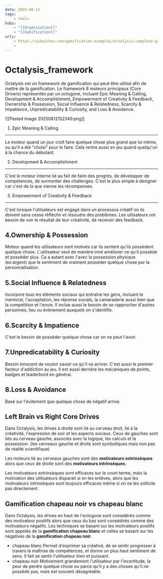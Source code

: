 ```yaml
---
date: 2025-08-12
tags:
    - tools
hubs:
    - "[[Organization]]"
    - "[[Gamification]]"
urls:
    - https://yukaichou.com/gamification-examples/octalysis-complete-gamification-framework/
    -
---
```


# Octalysis_framework 

Octalysis est un framework de gamification qui peut être utilisé afin de mettre de la 
gamification.
Le framework 8 moteurs principaux (Core Drivers) représentés par un octogone, incluant 
Epic Meaning & Calling, Development & Accomplishment, Empowerment of Creativity & Feedback, 
Ownership & Possession, Social Influence & Relatedness, Scarcity & Impatience, 
Unpredicatability & Curiosity, and Loss & Avoidance.


![[Pasted image 20250812152349.png]]

1. Epic Meaning & Calling
---
Le moteur quand un jour croît faire quelque chose plus grand que lui même, ou qu'il a
été "choisi" pour le faire.
Cela rentre aussi en jeu quand quelqu'un à la chance du débutant.

2. Development & Accomplishment
---
C'est le moteur interne lié au fait de faire des progrès, de développer de compétences, 
de surmonter des challenges.
C'est le plus simple à designer car c'est de la que vienne les récompenses.

3. Empowerment of Creativity & Feedback
---
C'est lorsque l'utilsateurs est engagé dans un processus créatif où ils doivent sans
cesse réfléchir et résoudre des problèmes. Les utilsateurs ont besoin de voir le 
résultat de leur créativité, de recevoir des feedback.

4.Ownership & Possession
---
Moteur quand les utilisateurs sont motivés car ils sentent qu'ils possèdent quelque chose.
L'utilisateur veut de manière inné améliorer ce qu'il possède et posséder plus.
Ca a autant avec l'avec la possession physique (ex:argent) que le sentiment de vraiment
possèder quelque chose par la personnalisation.

5.Social Influence & Relatedness
---
Incorpore tous les éléments sociaux qui entraîne les gens, incluant le mentorat, 
l'acceptation, les réponse socials, la camaraderie aussi bien que la compétition et 
l'envie. 
Il inclue aussi le besoin de se rapprocher d'autres personnes, lieu ou évènement auxquels
on s'identifie.

6.Scarcity & Impatience
---

C'est le besoin de posséder quelque chose car on ne peut l'avoir. 

7.Unpredicatability & Curiosity
---
Besoin innocent de vouloir savoir ce qu'il va arriver. C'est aussi le premier facteur
d'addiction au jeu. 
Il est aussi derrière les mécaniques de points, badges et leaderbord en général.

8.Loss & Avoidance
---
Basé sur l'évitement que quelque chose de négatif arrive. 


## Left Brain vs Right Core Drives

Dans Octalysis, les drives à droite sont lié au cerveau droit, lié à la créativité,
l'expression de soir et les aspects sociaux.
Ceux de gauches sont liés au cerveau gauche, associés avec la logique, les calculs et la
possession.
(les cerveaux gauche et droits sont symboliques mais non pas de réalité scientifique)

Les moteurs lié au cerveaux gauches sont des **motivateurs extrinsèques** alors que ceux
de droite sont des **motivateurs intrinsèques**.

Les motivateurs extrinsèques sont efficaces sur le court terme, mais la motivation des 
utilisateurs disparait si on les enlèves, alors que les motivateurs intrinsèques sont
toujours efficaces même si on ne les sollicite pas directement.

## Gamification chapeau noir vs chapeau blanc

Dans Octalysis, les drives en haut de l'octogone sont considérés comme des motivateur 
positifs alors que ceux du bas sont consédirés comme des motivateurs négatifs.
Les techniques se basant sur les motivateurs positifs sont appelés de la **gamification
chapeau blanc** et celles se basant sur les négatives de la **gamification chapeau noir**.

- chapeau blanc
Permet d'exprimer sa créativé, de se sentir progresser à travers la maîtrise de compétences,
et donne un plus haut sentiment de sens. Il fait se sentir l'utilisateur bien et puissant. 
- chapeau noir
Motivement grandement l'utilisateur par l'incertitude, la peur de perdre quelque chose ou
parce qu'il y a des choses qu'il ne possède pas, mais est souvent désagréable.



